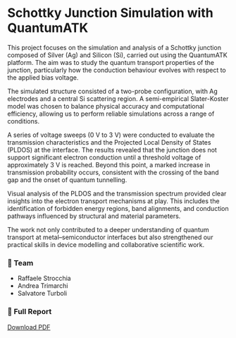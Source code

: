 # Schottky Junction Simulation with QuantumATK

This project focuses on the simulation and analysis of a Schottky junction composed of Silver (Ag) and Silicon (Si), carried out using the QuantumATK platform. The aim was to study the quantum transport properties of the junction, particularly how the conduction behaviour evolves with respect to the applied bias voltage.

The simulated structure consisted of a two-probe configuration, with Ag electrodes and a central Si scattering region. A semi-empirical Slater-Koster model was chosen to balance physical accuracy and computational efficiency, allowing us to perform reliable simulations across a range of conditions.

A series of voltage sweeps (0 V to 3 V) were conducted to evaluate the transmission characteristics and the Projected Local Density of States (PLDOS) at the interface. The results revealed that the junction does not support significant electron conduction until a threshold voltage of approximately 3 V is reached. Beyond this point, a marked increase in transmission probability occurs, consistent with the crossing of the band gap and the onset of quantum tunnelling.

Visual analysis of the PLDOS and the transmission spectrum provided clear insights into the electron transport mechanisms at play. This includes the identification of forbidden energy regions, band alignments, and conduction pathways influenced by structural and material parameters.

The work not only contributed to a deeper understanding of quantum transport at metal–semiconductor interfaces but also strengthened our practical skills in device modelling and collaborative scientific work.

### 👥 Team
- Raffaele Strocchia  
- Andrea Trimarchi  
- Salvatore Turboli  

### 📄 Full Report
[Download PDF](./QuantumATK_Schottky_Report_STROCCHIA_TRIMARCHI_TURBOLI.pdf)

